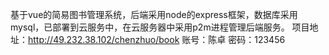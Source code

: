 基于vue的简易图书管理系统，后端采用node的express框架，数据库采用mysql，已部署到云服务中，在云服务器中采用p2m进程管理后端服务。
项目地址：http://49.232.38.102/chenzhuo/book
账号：陈卓 密码：123456
